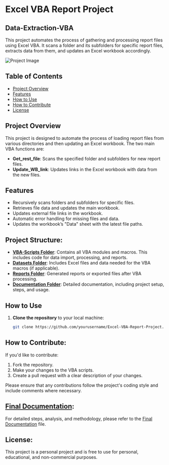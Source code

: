 # Excel VBA Report Project
## Data-Extraction-VBA 
This project automates the process of gathering and processing report files using Excel VBA. It scans a folder and its subfolders for specific report files, extracts data from them, and updates an Excel workbook accordingly.

![Project Image](Documentation/ERD.png)

## Table of Contents
- [Project Overview](#project-overview)
- [Features](#features)
- [How to Use](#how-to-use)
- [How to Contribute](#how-to-contribute)
- [License](#license)

## Project Overview

This project is designed to automate the process of loading report files from various directories and then updating an Excel workbook. The two main VBA functions are:
- **Get_rest_file**: Scans the specified folder and subfolders for new report files.
- **Update_WB_link**: Updates links in the Excel workbook with data from the new files.

## Features

- Recursively scans folders and subfolders for specific files.
- Retrieves file data and updates the main workbook.
- Updates external file links in the workbook.
- Automatic error handling for missing files and data.
- Updates the workbook’s "Data" sheet with the latest file paths.
  
## Project Structure:
- **[VBA-Scripts Folder](./VBA-Scripts/)**: Contains all VBA modules and macros. This includes code for data import, processing, and reports.
- **[Datasets Folder](./Datasets/)**: Includes Excel files and data needed for the VBA macros (if applicable).
- **[Reports Folder](./Reports/)**: Generated reports or exported files after VBA processing.
- **[Documentation Folder](./Documentation/)**: Detailed documentation, including project setup, steps, and usage.

## How to Use

1. **Clone the repository** to your local machine:
   ```bash
   git clone https://github.com/yourusername/Excel-VBA-Report-Project.git


## How to Contribute:
If you'd like to contribute:
1. Fork the repository.
2. Make your changes to the VBA scripts.
3. Create a pull request with a clear description of your changes.

Please ensure that any contributions follow the project's coding style and include comments where necessary.

## **[Final Documentation](./Documentation.md)**:
For detailed steps, analysis, and methodology, please refer to the [Final Documentation](./Documentation.md) file.

## License:
This project is a personal project and is free to use for personal, educational, and non-commercial purposes.
